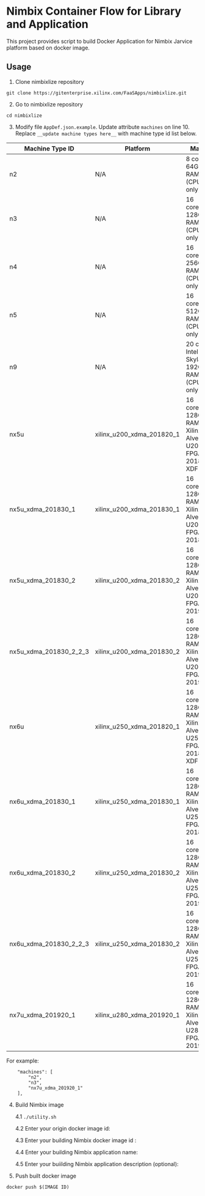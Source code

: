 # Nimbix Container Flow for Library and Application

This project provides script to build Docker Application for Nimbix Jarvice platform based on docker image. 

## Usage

1. Clone nimbixlize repository

`git clone https://gitenterprise.xilinx.com/FaaSApps/nimbixlize.git`

2. Go to nimbixlize repository

`cd nimbixlize`

3. Modify file `AppDef.json.example`. Update attribute `machines` on line 10. Replace `__update machine types here__` with machine type id list below. 

Machine Type ID | Platform | Mark
------------- | -------- | -------
n2 | N/A | 8 core, 64GB RAM (CPU only)
n3 | N/A | 16 core, 128GB RAM (CPU only)
n4 | N/A | 16 core, 256GB RAM (CPU only)
n5 | N/A | 16 core, 512GB RAM (CPU only)
n9 | N/A | 20 core Intel Skylake, 192GB RAM (CPU only)
nx5u | xilinx_u200_xdma_201820_1 | 16 core, 128GB RAM, Xilinx Alveo U200 FPGA 2018.2 XDF 
nx5u_xdma_201830_1 | xilinx_u200_xdma_201830_1 | 16 core, 128GB RAM, Xilinx Alveo U200 FPGA 2018.3
nx5u_xdma_201830_2 | xilinx_u200_xdma_201830_2 | 16 core, 128GB RAM, Xilinx Alveo U200 FPGA 2019.1
nx5u_xdma_201830_2_2_3 | xilinx_u200_xdma_201830_2 | 16 core, 128GB RAM, Xilinx Alveo U200 FPGA 2019.2
nx6u | xilinx_u250_xdma_201820_1 | 16 core, 128GB RAM, Xilinx Alveo U250 FPGA 2018.2 XDF 
nx6u_xdma_201830_1 | xilinx_u250_xdma_201830_1 | 16 core, 128GB RAM, Xilinx Alveo U250 FPGA 2018.3
nx6u_xdma_201830_2 | xilinx_u250_xdma_201830_2 | 16 core, 128GB RAM, Xilinx Alveo U250 FPGA 2019.1
nx6u_xdma_201830_2_2_3 | xilinx_u250_xdma_201830_2 | 16 core, 128GB RAM, Xilinx Alveo U250 FPGA 2019.2
nx7u_xdma_201920_1 | xilinx_u280_xdma_201920_1 | 16 core, 128GB RAM, Xilinx Alveo U280 FPGA 2019.2

For example:
```
	"machines": [
        "n2",
        "n3",
        "nx7u_xdma_201920_1"
    ],
```

4. Build Nimbix image

	4.1 `./utility.sh`

	4.2 Enter your origin docker image id: 

	4.3 Enter your building Nimbix docker image id : 

	4.4 Enter your building Nimbix application name: 

	4.5 Enter your buiilding Nimbix application description (optional):

5. Push built docker image

`docker push $(IMAGE ID)`